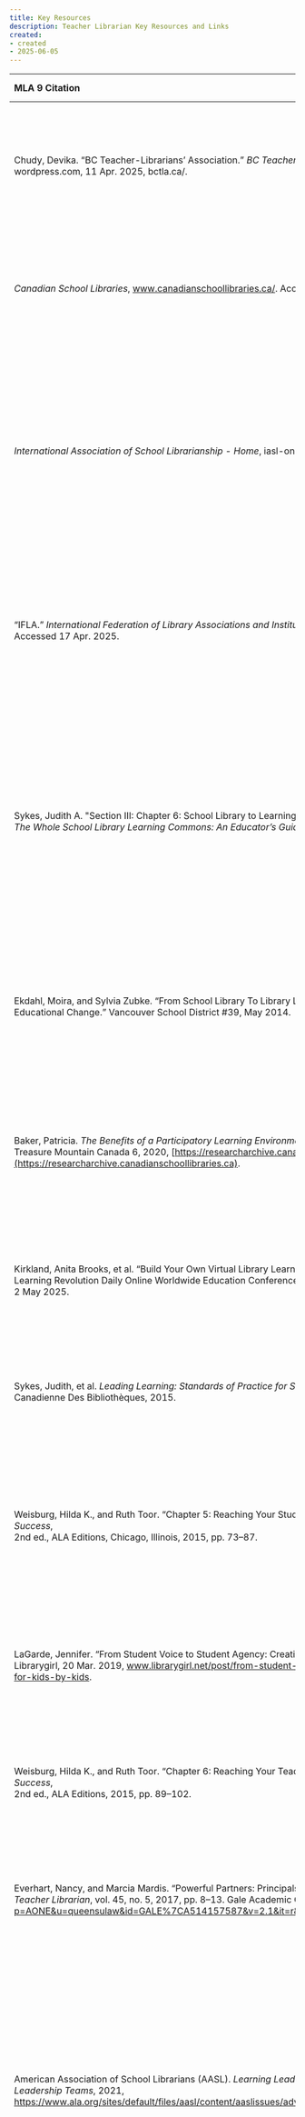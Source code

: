 ```yaml
---
title: Key Resources
description: Teacher Librarian Key Resources and Links
created: 
- created
- 2025-06-05
---
```



| MLA 9 Citation                                                                                                                                                                                                                                                                                                                                                     |                                                                                                            Link                                                                                                            | Brief Description                                                                                                                                                                                                                                                            | Goal/Mission/Value of resource/Association/Author                                                                                                                                                                                                                                                                                                                                                                                                                                                   | Pertinent Information                                                                                                                                                                                                                                                                                                                                             | Other resources                                                                                                                                                                                        |
|:------------------------------------------------------------------------------------------------------------------------------------------------------------------------------------------------------------------------------------------------------------------------------------------------------------------------------------------------------------------ |:--------------------------------------------------------------------------------------------------------------------------------------------------------------------------------------------------------------------------:|:---------------------------------------------------------------------------------------------------------------------------------------------------------------------------------------------------------------------------------------------------------------------------- |:--------------------------------------------------------------------------------------------------------------------------------------------------------------------------------------------------------------------------------------------------------------------------------------------------------------------------------------------------------------------------------------------------------------------------------------------------------------------------------------------------- |:----------------------------------------------------------------------------------------------------------------------------------------------------------------------------------------------------------------------------------------------------------------------------------------------------------------------------------------------------------------- |:------------------------------------------------------------------------------------------------------------------------------------------------------------------------------------------------------ |
| Chudy, Devika. “BC Teacher-Librarians’ Association.” _BC Teacher-Librarians’ Association_, <br> wordpress.com, 11 Apr. 2025, bctla.ca/.                                                                                                                                                                                                                            |                                                                                                 [Link](https://bctla.ca/)                                                                                                  | BC teacher librarian association website. It has description of services provided and conference/prod opportunities as well as a list of <br> publications.                                                                                                                  | The BCTLA provides support and advocacy for TLs in the province.                                                                                                                                                                                                                                                                                                                                                                                                                                    | Includes the Points of Inquiry framework, advocacy tools, and TL role clarity documents for BC.                                                                                                                                                                                                                                                                   | Points of Inquiry, TL Advocacy Toolkit                                                                                                                                                                 |
| _Canadian School Libraries_, www.canadianschoollibraries.ca/. Accessed 17 Apr. 2025.                                                                                                                                                                                                                                                                               |                                                                                      [Link](https://www.canadianschoollibraries.ca/)                                                                                       | Canadian School Libraries website. Charitable org for professional research and resources for Canadian teacher librarians                                                                                                                                                    | schoolwide improvement through: diversity in commons, inclusive practice, collaboration. Promote national standards and innovative practices in Canadian school libraries.                                                                                                                                                                                                                                                                                                                          | Hosts the Leading Learning framework and other national-level research on LLCs in Canada.                                                                                                                                                                                                                                                                         | Leading Learning Framework, CSL Journal                                                                                                                                                                |
| _International Association of School Librarianship - Home_, iasl-online.org/. Accessed 17 Apr. 2025.                                                                                                                                                                                                                                                               |                                                                                              [Link](https://iasl-online.org/)                                                                                              | An international network and resource hub for school librarians. Offers publications, research, and professional development opportunities.                                                                                                                                  | Foster international collaboration and research in school librarianship.  <br>"The mission of the Association is to provide an international forum for people interested in promoting effective school library programs as viable instruments in the educational process. IASL also provides guidance and advice for the development of school library programs and the school library profession. IASL works in cooperation with other professional associations and agencies."                    | Connects TLs globally with a focus on school libraries as transformative learning environments.                                                                                                                                                                                                                                                                   | IASL publications and research archive                                                                                                                                                                 |
| “IFLA.” _International Federation of Library Associations and Institutions_, www.ifla.org/. <br> Accessed 17 Apr. 2025.                                                                                                                                                                                                                                            |                                                                                               [Link](https://www.ifla.org/)                                                                                                | International standards for school libraries focusing on equitable access, professional staffing, and integration of information literacy into curriculum.                                                                                                                   | Provide global guidelines for equitable and effective school library programs.  <br>"Our work is designed to lead to a situation where libraries, their workforce and their associations globally have the capability, contacts, confidence and resilience to realise their potential to drive inclusive, rights-based sustainable development in a fast-evolving world." ]                                                                                                                         | Provides international school library standards and supports information literacy globally.                                                                                                                                                                                                                                                                       | IFLA School Library Guidelines                                                                                                                                                                         |
| Sykes, Judith A. "Section III: Chapter 6: School Library to Learning Commons Literature and Research." <br> _The Whole School Library Learning Commons: An Educator’s Guide_. Libraries Unlimited, 2016.                                                                                                                                                           |                                                     [[The_Whole_School_Library_Learning_Commons_An_Educa..._----_(Chapter_6_School_Library_to_Learning_Co.pdf\|Link]]                                                      | This is a book of which we read chapter 6 in section III regarding a comparison between the traditional library model to te library learning commons model                                                                                                                   | Mentoring for implementation and sustainability  <br>-- Selected mentoring resources with strategies  <br>-- Mentoring case studies  <br>-- Authentic accountability, standards and policies  <br>-- Selected accountability resources with strategies  <br>-- School library to learning commons literature and research  <br>-- Selected learning commons literature and research with strategies  <br>-- Engaging community  <br>-- Selected resources with strategies for community engagement. | Provides a comprehensive literature review and synthesis of research supporting the shift from traditional school libraries to the Learning Commons model. Highlights best practices, case studies, and educational theory driving this transformation.                                                                                                           | Research summaries, theoretical foundations of the LLC, evidence-based strategies for implementation                                                                                                   |
| Ekdahl, Moira, and Sylvia Zubke. “From School Library To Library Learning Commons: A Pro-Active Model For <br> Educational Change.” Vancouver School District #39, May 2014.                                                                                                                                                                                       |                                                                              [[3 from-school-library-to-library-learning-commons.pdf\|Link]]                                                                               | Pamphlet that outlines how some BC school libraries (SD39) have transitioned into LLCs, connecting local practices with broader educational shifts.                                                                                                                          | Encourage school libraries to evolve into LLCs that support modern pedagogy. To show the reader that it can be done, what to concentrate on to make the transition and some examples                                                                                                                                                                                                                                                                                                                | Discusses the transformation from traditional school libraries to Library Learning Commons in BC.                                                                                                                                                                                                                                                                 | BC curriculum alignment, inquiry-based learning                                                                                                                                                        |
| Baker, Patricia. _The Benefits of a Participatory Learning Environment in the School Learning Commons_. <br> Treasure Mountain Canada 6, 2020, [https://researcharchive.canadianschoollibraries.ca](https://researcharchive.canadianschoollibraries.ca).                                                                                                           |                                                                                              [[3 TMC6_2020_Baker.pdf\|Link]]                                                                                               | A presentation from Treasure Mountain Canada that showcases real-world examples of participatory learning in LLCs, emphasizing student ownership and collaboration.                                                                                                          | Promote participatory learning and student engagement in Canadian libraries.  <br>Argument for the creation of LLC with collaboration, critical thinking, flexibility, expectations, skills and implementations examples as headers.                                                                                                                                                                                                                                                                | Outlines the benefits of participatory learning environments in school libraries, emphasizing student agency.                                                                                                                                                                                                                                                     | Treasure Mountain Canada research                                                                                                                                                                      |
| Kirkland, Anita Brooks, et al. “Build Your Own Virtual Library Learning Commons.” _By the Brooks Anita Brooks Kirkland_, <br> Learning Revolution Daily Online Worldwide Education Conference, www.bythebrooks.ca/build-your-own-vllc/. Accessed 2 May 2025.                                                                                                       |                                                                                  [Link](https://www.bythebrooks.ca/build-your-own-vllc/)                                                                                   | Webinar about building VLLC. Includes  templates, slide decks, and digital strategies for building a Virtual Learning Commons.                                                                                                                                               | Designed to help guide TLs to designing VLLC                                                                                                                                                                                                                                                                                                                                                                                                                                                        | Provides templates and exemplars for building Virtual Learning Commons using digital tools.                                                                                                                                                                                                                                                                       | Canva, Google Sites, Bitmoji LLCs                                                                                                                                                                      |
| Sykes, Judith, et al. _Leading Learning: Standards of Practice for School Library Learning Commons in Canada_. Association Canadienne Des Bibliothèques, 2015.                                                                                                                                                                                                     |                                                                        [Link](https://llsop.canadianschoollibraries.ca/leading-learning-framework/)                                                                        | A journal article summarizing research supporting the transition to LLCs, providing evidence and models for program development.                                                                                                                                             | Provides standards, themes and growth indicators for school library learning commons.                                                                                                                                                                                                                                                                                                                                                                                                               | Foundational document outlining standards of practice for LLCs in Canada; used widely for planning and assessment.                                                                                                                                                                                                                                                | CSL Planning Tools, Framework Overview                                                                                                                                                                 |
| Weisburg, Hilda K., and Ruth Toor. “Chapter 5: Reaching Your Students.” _New on the Job: A School Librarian’s Guide to Success_, <br> 2nd ed., ALA Editions, Chicago, Illinois, 2015, pp. 73–87.                                                                                                                                                                   |                                                                       [[HildaKWeisburgR_2015_Chapter5ReachingYourS_NewOnTheJobASchoolLib.pdf\|Link]]                                                                       | A chapter focusing on building student relationships, visibility, and library engagement through consistent, respectful, and proactive presence of the TL.                                                                                                                   | Help TLs build trust and presence with students through meaningful engagement.                                                                                                                                                                                                                                                                                                                                                                                                                      | Focuses on building meaningful relationships with students and establishing presence and trust.                                                                                                                                                                                                                                                                   | Weisburg & Toor's TL Success Strategies                                                                                                                                                                |
| LaGarde, Jennifer. “From Student Voice to Student Agency: Creating Library Spaces for Kids by Kids.” _Librarygirl_, <br> Librarygirl, 20 Mar. 2019, www.librarygirl.net/post/from-student-voice-to-student-agency-creating-library-spaces-for-kids-by-kids.                                                                                                        |                                                                 [Link](https://www.easybib.com/project/style/mla?id=57d7db2c-8afe-4c5c-a5ae-1419f4cdc648)                                                                  | Tools and frameworks that differentiate student voice (input) from student agency (ownership and action), offering strategies for meaningful engagement.                                                                                                                     | Empower students through voice and agency in their own learning process.                                                                                                                                                                                                                                                                                                                                                                                                                            | Distinguishes between student voice and student agency, encouraging TLs to design participatory opportunities.                                                                                                                                                                                                                                                    | TheLibraryVoice.com, LaGarde's blog                                                                                                                                                                    |
| Weisburg, Hilda K., and Ruth Toor. “Chapter 6: Reaching Your Teachers.” _New on the Job: A School Librarian’s Guide to Success_, <br> 2nd ed., ALA Editions, 2015, pp. 89–102.                                                                                                                                                                                     |                                                                       [[HildaKWeisburgR_2015_Chapter6ReachingYourT_NewOnTheJobASchoolLib.pdf\|Link]]                                                                       | This chapter emphasizes collaboration, co-teaching, and alignment of the library with curriculum and teacher goals.                                                                                                                                                          | Encourage collaborative teaching to improve learning outcomes and resource use.                                                                                                                                                                                                                                                                                                                                                                                                                     | Highlights collaboration and co-teaching with classroom teachers to support student learning.                                                                                                                                                                                                                                                                     | Practical strategies from Weisburg & Toor                                                                                                                                                              |
| Everhart, Nancy, and Marcia Mardis. “Powerful Partners: Principals and Librarians Working for Student Success.” <br> _Teacher Librarian_, vol. 45, no. 5, 2017, pp. 8–13. Gale Academic OneFile, https://go-gale-com.proxy.queensu.ca/ps/i.do?p=AONE&u=queensulaw&id=GALE%7CA514157587&v=2.1&it=r&aty=ip.                                                          | [Link](https://go-gale-com.proxy.queensu.ca/ps/i.do?p=AONE&u=queensulaw&id=GALE%7CA514157587&v=2.1&it=r&aty=ip](https://go-gale-com.proxy.queensu.ca/ps/i.do?p=AONE&u=queensulaw&id=GALE%7CA514157587&v=2.1&it=r&aty=ip).) | Research on how principals and teacher-librarians can collaborate effectively to enhance student achievement and library program sustainability.                                                                                                                             | Promote TL–principal collaboration as a driver of school success.                                                                                                                                                                                                                                                                                                                                                                                                                                   | Explores how principals and TLs can be powerful instructional partners in student achievement.                                                                                                                                                                                                                                                                    | AASL School Leadership Connections                                                                                                                                                                     |
| American Association of School Librarians (AASL). _Learning Leaders: The Role of the School Librarian in Effective School Leadership Teams_, 2021, <br> https://www.ala.org/sites/default/files/aasl/content/aaslissues/advocacy/AASL_LearningLeaders_Admin_V2_FINAL_R2.pdf.                                                                                       |                                                                                    [[AASL_LearningLeaders_Admin_V2_FINAL_R2.pdf\|Link]]                                                                                    | A report outlining the leadership role of school librarians within instructional teams and their impact on student learning environments. Guides and toolkits supporting inclusive practices, equitable access to resources, and culturally responsive library programming.  | Position TLs as leaders in school transformation and learning culture.                                                                                                                                                                                                                                                                                                                                                                                                                              | Describes the evolving role of school librarians as learning leaders and advocates in school communities.                                                                                                                                                                                                                                                         | AASL Learning Leaders Toolkit                                                                                                                                                                          |
| Loertscher, David V., and Anita Brooks Kirkland. “Strong Leadership Builds Libraries: The Vital Role of Administrators in the School Library Learning Commons.” _Canadian School Libraries Journal_, 2020, https://journal.canadianschoollibraries.ca/strong-leadership-builds-libraries-the-vital-role-of-administrators-in-the-school-library-learning-commons/. |                               [Link](https://journal.canadianschoollibraries.ca/strong-leadership-builds-libraries-the-vital-role-of-administrators-in-the-school-library-learning-commons/)                               | Theoretical and practical description of the Library Learning Commons model, with emphasis on flexible space, inquiry, and digital engagement.                                                                                                                               | Define the learning commons model and promote equitable access to learning.                                                                                                                                                                                                                                                                                                                                                                                                                         | Outlines the pedagogical and design features of the LLC model as defined by Loertscher and Kirkland.                                                                                                                                                                                                                                                              | Learning Commons Implementation Tools                                                                                                                                                                  |
| Beaudry, Richard. “BC Teacher-Librarians: Looking Back and Moving Forward.” _Canadian School Libraries Journal_, wordpress.com, <br> 10 May 2017, journal.canadianschoollibraries.ca/bc-teacher-librarians/.                                                                                                                                                       |                                                                         [Link](https://journal.canadianschoollibraries.ca/bc-teacher-librarians/)                                                                          | Timeline of the evolution of teacher-librarian roles in BC and the impact of educational policy, advocacy, and staffing models.                                                                                                                                              | Highlight the historical context and policy impact on BC TLs.                                                                                                                                                                                                                                                                                                                                                                                                                                       | Provides a historical overview of BC teacher-librarians and the impact of policy on their roles.                                                                                                                                                                                                                                                                  | BC Teacher-Librarians Association archives                                                                                                                                                             |
| Weisburg, Hilda K., and Ruth Toor. “Chapter 8: Advocacy and You.” _New on the Job : A School Librarian’s Guide to Success_, <br> 2nd ed., ALA Editions, Chicago, Illinois, 2015, pp. 125–143.                                                                                                                                                                      |                                                                       [[HildaKWeisburgR_2015_Chapter8AdvocacyAndYo_NewOnTheJobASchoolLib.pdf\|Link]]                                                                       | Offers strategies for everyday advocacy, relationship-building, and communication to increase visibility and secure support for TL programs.                                                                                                                                 | Help TLs effectively advocate for their roles and library programs.                                                                                                                                                                                                                                                                                                                                                                                                                                 | Chapter focusing on advocacy strategies TLs can use to communicate their value and build support.                                                                                                                                                                                                                                                                 | Templates for newsletters, data storytelling tips                                                                                                                                                      |
| McClintock Miller, Shannon. "Transparent Advocacy & Good Intentions (with Kelsye Baudoin)." *Leading From the Library*, <br>  Season 9, Future Ready Podcast, 3 May 2022, https://leading-through-the-library.simplecast.com/episodes/transparent-advocacy-good-intentions-with-kelsye-baudoin-ngE1R12C?. Accessed 12 May 2025.                                    |                                      [Link](https://leading-through-the-library.simplecast.com/episodes/transparent-advocacy-good-intentions-with-kelsye-baudoin-ngE1R12C?share=true)                                      | A podcast episode focused on intentional, student-centered advocacy and effective communication for TLs navigating misconceptions.                                                                                                                                           | Guide TLs in using transparent and intentional storytelling for advocacy.                                                                                                                                                                                                                                                                                                                                                                                                                           | Podcast episode on transparent and intentional advocacy for TLs, including storytelling and framing techniques.                                                                                                                                                                                                                                                   | AASL podcast series, Canva infographic examples                                                                                                                                                        |
| Carroll, Kathy. "Our Ongoing Commitment to Equity, Diversity, and Inclusion." Knowledge Quest, vol. 49, no. 4, <br> Mar.-Apr. 2021, pp. 6+. Gale Academic OneFile, link.gale.com/apps/doc/A656302982/AONE?u=queensulaw&sid=bookmark-AONE&xid=2b54a157. Accessed 29 May 2025.                                                                                       |                                                                                        [[Our_Ongoing_Commitment_to_Equi.PDF\|Link]]                                                                                        | Guides and toolkits supporting inclusive practices, equitable access to resources, and culturally responsive library programming.                                                                                                                                            | Promote equity, access, and inclusion within school library environments.                                                                                                                                                                                                                                                                                                                                                                                                                           | Outlines the importance of equity in school libraries and strategies to address systemic barriers.                                                                                                                                                                                                                                                                | AASL equity framework, inclusive practices                                                                                                                                                             |
| Association of College and Research Libraries. _Roles and Strengths of Teaching Librarians_. American Library Association, <br> 2017, https://www.ala.org/acrl/standards/teachinglibrarians.                                                                                                                                                                       |                                                                               [Link](https://www.ala.org/acrl/standards/teachinglibrarians)                                                                                | Defines seven key roles that teaching librarians may take on in higher education.                                                                                                                                                                                            | To recognize and empower teaching librarians as instructional leaders and collaborators in student learning.                                                                                                                                                                                                                                                                                                                                                                                        | Supports reflective practice, curriculum integration, and instructional leadership through a strengths-based lens.                                                                                                                                                                                                                                                | Framework for Information Literacy for Higher Education, ACRL Proficiencies, ACRL Standards Toolkit.                                                                                                   |
| American Association of School Librarians. _School Librarian Competencies Based on the PSEL Standards_. American Library Association, Jan. 2017, https://www.ala.org/aasl/sites/ala.org.aasl/files/content/standards/PSEL_Competencies_AASL_2018.pdf.                                                                                                              |                                                                               [[COMPLETE_SchoolLibrarian-PSELCompetenciesJan2017.pdf\|Link]]                                                                               | This document outlines how school librarians can align their leadership practices with the **Professional Standards for Educational Leaders (PSEL)**. It breaks down competencies across ten domains, ranging from instructional leadership to ethics and school operations. | The AASL advocates for school librarians as instructional leaders and change agents in school communities. These competencies position TLs not just as supporters, but as **strategic leaders**.                                                                                                                                                                                                                                                                                                    | - Encourages librarians to play an active role in **school governance and staffing decisions**.<br>    <br>- Frames advocacy not just as promotion, but as **strategic leadership aligned with school goals**.<br>    <br>- Provides a clear framework to **self-assess and grow leadership capacity**                                                            | - _National School Library Standards for Learners, School Librarians, and School Libraries_<br>    <br>- _Learning Leaders Toolkit_<br>    <br>- Advocacy brochures and webinars on leadership in LLCs |
| McKenzie, Jennifer. “Innovate, Collaborate, and Explore.” _Future Ready Librarians Podcast_, season 3, episode 5, <br> hosted by Shannon McClintock Miller, Future Ready Schools, 2023. Transcript provided by user.                                                                                                                                               |                                                            [Link](https://leading-through-the-library.simplecast.com/episodes/innovate-collaborate-and-explore)                                                            | In this episode, Jennifer McKenzie, a Canadian teacher-librarian, shares practical strategies for transforming a school library into a hub of collaboration, inquiry, and student-led learning.                                                                              | Future Ready Schools and its librarian branch aim to **empower librarians as instructional leaders** who embrace digital learning, data, equity, and collaboration. Jennifer promotes visibility, cross-curricular integration, and innovation through real-world projects.                                                                                                                                                                                                                         | - Jennifer McKenzie urges TLs to **document and share their impact** through stories, media, and data.<br>    <br>- She emphasizes the need for TLs to **redefine their roles visibly**, ensuring that staff and students understand what they do.<br>    <br>- She recommends rethinking the LLC space as a **launchpad for innovation**, not just a quiet zone. | - Future Ready Librarians Framework<br>    <br>- Leadership self-assessment tools<br>    <br>- Webinars and network events for professional growth                                                     |
